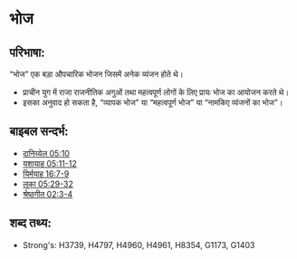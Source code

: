 # भोज #

## परिभाषा: ##

“भोज” एक बड़ा औपचारिक भोजन जिसमें अनेक व्यंजन होते थे।

* प्राचीन युग में राजा राजनीतिक अगुओं तथा महत्वपूर्ण लोगों के लिए प्रायः भोज का आयोजन करते थे।
* इसका अनुवाद हो सकता है, “व्यापक भोज” या “महत्वपूर्ण भोज” या “नामकिए व्यंजनों का भोज”।

## बाइबल सन्दर्भ: ##

* [दानिय्येल 05:10](rc://en/tn/help/dan/05/10)
* [यशायाह 05:11-12](rc://en/tn/help/isa/05/11)
* [यिर्मयाह 16:7-9](rc://en/tn/help/jer/16/07)
* [लूका 05:29-32](rc://en/tn/help/luk/05/29)
* [श्रेष्ठगीत 02:3-4](rc://en/tn/help/sng/02/03)

## शब्द तथ्य: ##

* Strong's: H3739, H4797, H4960, H4961, H8354, G1173, G1403
